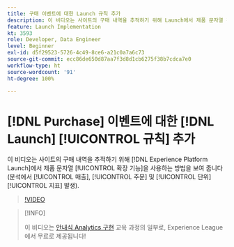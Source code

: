 ```yaml
---
title: 구매 이벤트에 대한 Launch 규칙 추가
description: 이 비디오는 사이트의 구매 내역을 추적하기 위해 Launch에서 제품 문자열 확장 기능을 사용하는 방법을 보여 줍니다(분석에서 매출, 주문 및 단위 지표 발생).
feature: Launch Implementation
kt: 3593
role: Developer, Data Engineer
level: Beginner
exl-id: d5f29523-5726-4c49-8ce6-a21c0a7a6c73
source-git-commit: ecc86de650d87aa7f3d8d1cb6275f38b7cdca7e0
workflow-type: ht
source-wordcount: '91'
ht-degree: 100%

---
```


# [!DNL Purchase] 이벤트에 대한 [!DNL Launch] [!UICONTROL 규칙] 추가

이 비디오는 사이트의 구매 내역을 추적하기 위해 [!DNL Experience Platform Launch]에서 제품 문자열 [!UICONTROL 확장 기능]을 사용하는 방법을 보여 줍니다(분석에서 [!UICONTROL 매출], [!UICONTROL 주문] 및 [!UICONTROL 단위] [!UICONTROL 지표] 발생).

>[!VIDEO](https://video.tv.adobe.com/v/28766/?quality=12&learn=on)

>[!INFO]
>
> 이 비디오는 [안내식 Analytics 구현](https://experienceleague.adobe.com/?recommended=Analytics-D-1-2019.1) 교육 과정의 일부로, Experience League에서 무료로 제공됩니다!